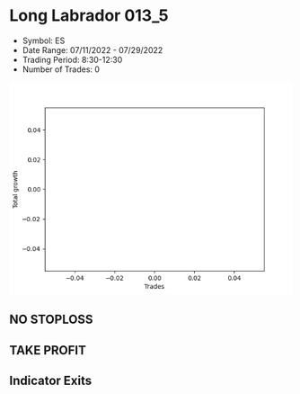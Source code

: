 # Long Labrador 013_5 
- Symbol: ES
- Date Range: 07/11/2022 - 07/29/2022
- Trading Period: 8:30-12:30
- Number of Trades: 0

![Plot](LongLabrador013_5ES.png)
## NO STOPLOSS











## TAKE PROFIT






## Indicator Exits



